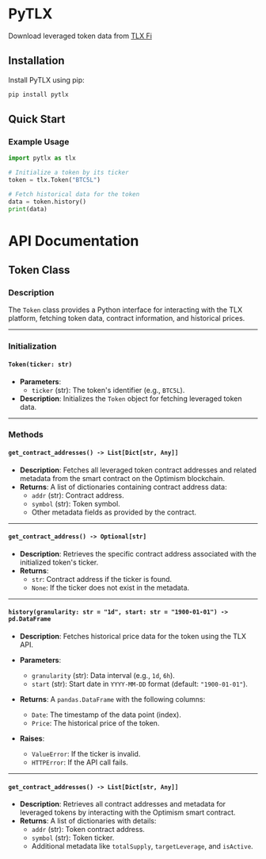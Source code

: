 # PyTLX

Download leveraged token data from [TLX Fi](https://tlx.fi)

## Installation

Install PyTLX using pip:
```bash
pip install pytlx
```

## Quick Start

### Example Usage
```python
import pytlx as tlx

# Initialize a token by its ticker
token = tlx.Token("BTC5L")

# Fetch historical data for the token
data = token.history()
print(data)
```

# API Documentation

## Token Class

### Description
The `Token` class provides a Python interface for interacting with the TLX platform, fetching token data, contract information, and historical prices.

---

### Initialization

#### `Token(ticker: str)`
- **Parameters**:
  - `ticker` (str): The token's identifier (e.g., `BTC5L`).
- **Description**:
  Initializes the `Token` object for fetching leveraged token data.

---

### Methods

#### `get_contract_addresses() -> List[Dict[str, Any]]`
- **Description**:
  Fetches all leveraged token contract addresses and related metadata from the smart contract on the Optimism blockchain.
- **Returns**:
  A list of dictionaries containing contract address data:
  - `addr` (str): Contract address.
  - `symbol` (str): Token symbol.
  - Other metadata fields as provided by the contract.

---

#### `get_contract_address() -> Optional[str]`
- **Description**:
  Retrieves the specific contract address associated with the initialized token's ticker.
- **Returns**:
  - `str`: Contract address if the ticker is found.
  - `None`: If the ticker does not exist in the metadata.

---

#### `history(granularity: str = "1d", start: str = "1900-01-01") -> pd.DataFrame`
- **Description**:
  Fetches historical price data for the token using the TLX API.
- **Parameters**:
  - `granularity` (str): Data interval (e.g., `1d`, `6h`).
  - `start` (str): Start date in `YYYY-MM-DD` format (default: `"1900-01-01"`).
- **Returns**:
  A `pandas.DataFrame` with the following columns:
  - `Date`: The timestamp of the data point (index).
  - `Price`: The historical price of the token.

- **Raises**:
  - `ValueError`: If the ticker is invalid.
  - `HTTPError`: If the API call fails.

---

#### `get_contract_addresses() -> List[Dict[str, Any]]`
- **Description**:
  Retrieves all contract addresses and metadata for leveraged tokens by interacting with the Optimism smart contract.
- **Returns**:
  A list of dictionaries with details:
  - `addr` (str): Token contract address.
  - `symbol` (str): Token ticker.
  - Additional metadata like `totalSupply`, `targetLeverage`, and `isActive`.
